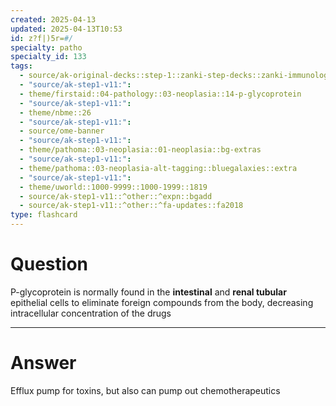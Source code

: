 ```yaml
---
created: 2025-04-13
updated: 2025-04-13T10:53
id: z?f|)5r=#/
specialty: patho
specialty_id: 133
tags:
  - source/ak-original-decks::step-1::zanki-step-decks::zanki-immunology-+-general-pathology::pathoma-chapter-3-(neoplasia)
  - "source/ak-step1-v11:": 
  - theme/firstaid::04-pathology::03-neoplasia::14-p-glycoprotein
  - "source/ak-step1-v11:": 
  - theme/nbme::26
  - "source/ak-step1-v11:": 
  - source/ome-banner
  - "source/ak-step1-v11:": 
  - theme/pathoma::03-neoplasia::01-neoplasia::bg-extras
  - "source/ak-step1-v11:": 
  - theme/pathoma::03-neoplasia-alt-tagging::bluegalaxies::extra
  - "source/ak-step1-v11:": 
  - theme/uworld::1000-9999::1000-1999::1819
  - source/ak-step1-v11::^other::^expn::bgadd
  - source/ak-step1-v11::^other::^fa-updates::fa2018
type: flashcard
---
```


# Question
P-glycoprotein is normally found in the **intestinal** and **renal tubular** epithelial cells to eliminate foreign compounds from the body, decreasing intracellular concentration of the drugs

---

# Answer
Efflux pump for toxins, but also can pump out chemotherapeutics